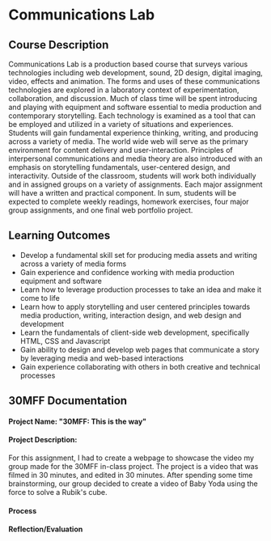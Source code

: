 # Communications Lab

## Course Description
Communications Lab is a production based course that surveys various technologies including web development, sound, 2D design, digital imaging, video, effects and animation. The forms and uses of these communications technologies are explored in a laboratory context of experimentation, collaboration, and discussion. Much of class time will be spent introducing and playing with equipment and software essential to media production and contemporary storytelling. Each technology is examined as a tool that can be employed and utilized in a variety of situations and experiences. Students will gain fundamental experience thinking, writing, and producing across a variety of media. The world wide web will serve as the primary environment for content delivery and user-interaction. Principles of interpersonal communications and media theory are also introduced with an emphasis on storytelling fundamentals, user-­centered design, and interactivity. Outside of the classroom, students will work both individually and in assigned groups on a variety of assignments. Each major assignment will have a written and practical component. In sum, students will be expected to complete weekly readings, homework exercises, four major group assignments, and one final web portfolio project.

## Learning Outcomes
- Develop a fundamental skill set for producing media assets and writing across a variety of media forms
- Gain experience and confidence working with media production equipment and software
- Learn how to leverage production processes to take an idea and make it come to life
- Learn how to apply storytelling and user­ centered principles towards media production, writing, interaction design, and web design and development
- Learn the fundamentals of client-side web development, specifically HTML, CSS and Javascript
- Gain ability to design and develop web pages that communicate a story by leveraging media and web-based interactions
- Gain experience collaborating with others in both creative and technical processes

## 30MFF Documentation
#### Project Name: "30MFF: This is the way"
#### Project Description:
For this assignment, I had to create a webpage to showcase the video my group made for the 30MFF in-class project. The project is a video that was filmed in 30 minutes, and edited in 30 minutes. After spending some time brainstorming, our group decided to create a video of Baby Yoda using the force to solve a Rubik's cube. 

#### Process

#### Reflection/Evaluation
